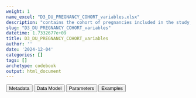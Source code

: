 ```yaml
---
weight: 1
name_excel: "D3_DU_PREGNANCY_COHORT_variables.xlsx"
description: "contains the cohort of pregnancies included in the study, including both those with MS and those without MS, as decsribed in section 4.1 of DP3_SAP_DU_MS_V2.2"
slug: "D3_DU_PREGNANCY_COHORT_variables"
datetime: 1.7332677e+09
title: D3_DU_PREGNANCY_COHORT_variables
author: ''
date: '2024-12-04'
categories: []
tags: []
archetype: codebook
output: html_document
---
```


<script src="/rmarkdown-libs/core-js/shim.min.js"></script>
<script src="/rmarkdown-libs/react/react.min.js"></script>
<script src="/rmarkdown-libs/react/react-dom.min.js"></script>
<script src="/rmarkdown-libs/reactwidget/react-tools.js"></script>
<script src="/rmarkdown-libs/htmlwidgets/htmlwidgets.js"></script>
<link href="/rmarkdown-libs/reactable/reactable.css" rel="stylesheet" />
<script src="/rmarkdown-libs/reactable-binding/reactable.js"></script>
<div class="tab">
<button class="tablinks" onclick="openCity(event, &#39;Metadata&#39;)" id="defaultOpen">Metadata</button>
<button class="tablinks" onclick="openCity(event, &#39;Data Model&#39;)">Data Model</button>
<button class="tablinks" onclick="openCity(event, &#39;Parameters&#39;)">Parameters</button>
<button class="tablinks" onclick="openCity(event, &#39;Examples&#39;)">Examples</button>
</div>
<div id="Metadata" class="tabcontent">
<div id="htmlwidget-1" class="reactable html-widget" style="width:auto;height:600px;"></div>
<script type="application/json" data-for="htmlwidget-1">{"x":{"tag":{"name":"Reactable","attribs":{"data":{"medatata_name":["Name of the dataset","Content of the dataset","Unit of observation","Dataset where the list of UoOs is fully listed and with 1 record per UoO","How many observations per UoO","Variables capturing the UoO","Primary key","Parameters",null,null,null,null,null,null,null,null,null,null,null,null,null,null,null,null,null,null,null,null,null,null,null,null,null,null,null,null,null,null,null,null,null,null,null,null,null,null,null,null,null,null],"metadata_content":["D3_DU_PREGNANCY-COHORT_variables","contains the cohort of pregnancies included in the study, including both those with MS and those without MS, as decsribed in section 4.1 of DP3_SAP_DU_MS_V2.2","a pregnancy","D4_DU_PREGNANCY-COHORT","1","pregnancy_id","pregnancy_id",null,null,null,null,null,null,null,null,null,null,null,null,null,null,null,null,null,null,null,null,null,null,null,null,null,null,null,null,null,null,null,null,null,null,null,null,null,null,null,null,null,null,null]},"columns":[{"id":"medatata_name","name":"medatata_name","type":"character"},{"id":"metadata_content","name":"metadata_content","type":"character"}],"sortable":false,"searchable":true,"pagination":false,"highlight":true,"bordered":true,"striped":true,"style":{"maxWidth":1800},"height":"600px","dataKey":"b274e9c650b7849843ceab2edcbba9af"},"children":[]},"class":"reactR_markup"},"evals":[],"jsHooks":[]}</script>
</div>
<div id="Data Model" class="tabcontent">
<div id="htmlwidget-2" class="reactable html-widget" style="width:auto;height:600px;"></div>
<script type="application/json" data-for="htmlwidget-2">{"x":{"tag":{"name":"Reactable","attribs":{"data":{"VarName":["pregnancy_id","person_id","entry_spell_category","birth_date","pregnancy_start_date","pregnancy_end_date","type_of_pregnancy_end","cohort_entry_date","cohort_exit_date","DU_pregnancy_study_entry_date","DU_pregnancy_study_exit_date","date_MS","has_MS_ever","pregnancy_with_MS_detail","pregnancy_with_MS","number_of_pregnancies_in_the_study","number_of_pregnancies_with_MS_in_the_study","has_previous_pregnancy","time_since_previous_pregnancy","categories_time_since_previous_pregnancy","start_preg_period_pre_4","end_preg_period_pre_4","start_preg_period_pre_3","end_preg_period_pre_3","start_preg_period_pre_2","end_preg_period_pre_2","start_preg_period_pre_1","end_preg_period_pre_1","start_preg_period_during_1","end_preg_period_during_1","start_preg_period_during_2","end_preg_period_during_2","start_preg_period_during_3","end_preg_period_during_3","start_preg_period_after_1","end_preg_period_after_1","start_preg_period_pre_all","end_preg_period_pre_all","trimester_when_pregnancy_ended",null,null,null,null,null,null,null,null,null,null,null],"Description":["unique pregnancy identifier","unique person identifier","date when the person starts to be observed in the data source",null,"best estimate of the date of pregnancy start","best estimate of the date of pregnancy end","Type of pregnancy end","entry in the SAP1 study of pregnant person","exit from the SAP1 study","Date when the person enters the period related to the pregnancy","Date when the person exits the period related to the pregnancy","date when MS is diagnosed","Whether woman has MS ever during the study period","description of relatioship between pregnancy and MS_date","Whether woman has MS during this pregnancy","number of pregnancies between cohort_entry_date and cohort_exit_date","number of pregnancies with pregnancy_with_MS == 1","whether this pregnancy has a previous pregnancy of the same person in the study","interval in months between the previous pregnancy and this one","categories of interval between the previous pregnancy and this one","date when the period 9-12 months before pregnancy starts (see table 5 page 12 of the SAP)","date when the period 9-12 months before pregnancy ends (see table 5 page 12 of the SAP)","date when the period 6-9 months before pregnancy starts (see table 5 page 12 of the SAP)","date when the period 6-9 months before pregnancy ends (see table 5 page 12 of the SAP)","date when the period 3-6 months before pregnancy starts (see table 5 page 12 of the SAP)","date when the period 3-6 months before pregnancy ends (see table 5 page 12 of the SAP)","date when the period 0-3 months before pregnancy starts (see table 5 page 12 of the SAP)","date when the period 0-3 months before pregnancy ends (see table 5 page 12 of the SAP)","date when the period First trimester of pregnancy starts (see table 5 page 12 of the SAP)","date when the period First trimester of pregnancy ends (see table 5 page 12 of the SAP)","date when the period Second trimester of pregnancy starts (see table 5 page 12 of the SAP)","date when the period Second trimester of pregnancy ends (see table 5 page 12 of the SAP)","date when the period Third trimester of pregnancy starts (see table 5 page 12 of the SAP)","date when the period Third trimester of pregnancy ends (see table 5 page 12 of the SAP)","date when the period 0-3 months after pregnancy starts (see table 5 page 12 of the SAP)","date when the period 0-3 months after pregnancy ends (see table 5 page 12 of the SAP)","date when the period 12 months before pregnancy starts (see table 5 page 12 of the SAP)","date when the period 12 months before pregnancy ends (see table 5 page 12 of the SAP)",null,null,null,null,null,null,null,null,null,null,null,null],"Format":[null,"character","date",null,"date","date","character",null,null,"date","date",null,"binary",null,"binary","int","int","binary","int","categorical","date","date","date","date","date","date","date","date","date","date","date","date","date","date","date","date","date","date","string",null,null,null,null,null,null,null,null,null,null,null],"Vocabulary":[null,null,null,null,null,null,null,null,null,null,null,null,"1 = date_MS is non missing\r\n0 = otherwise","long after pregnancy = MS diagnosed after DU_pregnancy_study_exit_date\r\nright after pregnancy = MS diagnosed between pregnancy_end_date and DU_pregnancy_study_exit_date\r\nduring pregnancy = MS diagnosed between pregnancy_start_date and pregnancy_end_date\r\nright before pregnancy = MS diagnosed between 3 months before pregnancy and pregnancy_start_date\r\nrecently before pregnancy = MS diagnosed between DU_pregnancy_study_entry_date and 3 months before pregnancy \r\nlong before pregnancy = MS diagnosed before DU_pregnancy_study_entry_date\r\n","1 = pregnancy with MS\r\n0 = otherwise",null,null,null,null,"5 = More than 15 months\r\n4 = Between 12 and 15 months\r\n3 = Between 6 and 12 months \r\n2 = Between 3 and 6 months\r\n1 = Less than 3 months",null,null,null,null,null,null,null,null,null,null,null,null,null,null,null,null,null,null,"t1 = pregnacy ended in first trimester\r\nt2 = pregnacy ended in second trimester\r\nt3 = pregnacy ended in third trimester",null,null,null,null,null,null,null,null,null,null,null],"Parameters":[null,null,null,null,null,null,null,null,null,null,null,null,null,null,null,null,null,null,null,null,null,null,null,null,null,null,null,null,null,null,null,null,null,null,null,null,null,null,null,null,null,null,null,null,null,null,null,null,null,null],"Notes and examples":[null,null,null,null,null,null,null,null,null,null,null,"this is missing for all pregnancies where the linkage with D4_DU_MS-COHORT fails",null,"See Figure 3 of the SAP. This is missing if has_MS_ever!= 1",null,null,"this is missing if has_MS_ever == 0, and 0 if has_MS_ever == 1 but there are no pregnancies with pregnancy_with_MS == 1",null,"missing if has_previous_pregnancy != 1","missing if has_previous_pregnancy != 1","see table 5 page 12 of the SAP","see table 5 page 12 of the SAP","see table 5 page 12 of the SAP","see table 5 page 12 of the SAP","see table 5 page 12 of the SAP","see table 5 page 12 of the SAP","see table 5 page 12 of the SAP","see table 5 page 12 of the SAP","see table 5 page 12 of the SAP","see table 5 page 12 of the SAP","if pregnancy ends before day 98, this is missing","if pregnancy ends before day 98, this is missing","if pregnancy ends before day 196, this is missing","if pregnancy ends before day 196, this is missing","see table 5 page 12 of the SAP","see table 5 page 12 of the SAP","see table 5 page 12 of the SAP","see table 5 page 12 of the SAP",null,null,null,null,null,null,null,null,null,null,null,null],"Source tables and variables":[null,null,"D3_DU_selection_criteria_from_pregnancies_to_DU_PREGNANCY-COHORT","D3_DU_selection_criteria_from_pregnancies_to_DU_PREGNANCY-COHORT","D3_DU_selection_criteria_from_pregnancies_to_DU_PREGNANCY-COHORT","D3_DU_selection_criteria_from_pregnancies_to_DU_PREGNANCY-COHORT","D3_DU_selection_criteria_from_pregnancies_to_DU_PREGNANCY-COHORT","D3_DU_selection_criteria_from_pregnancies_to_DU_PREGNANCY-COHORT","D3_DU_selection_criteria_from_pregnancies_to_DU_PREGNANCY-COHORT","D3_DU_selection_criteria_from_pregnancies_to_DU_PREGNANCY-COHORT","D3_DU_selection_criteria_from_pregnancies_to_DU_PREGNANCY-COHORT","D4_DU_MS-COHORT",null,null,null,null,null,null,null,null,null,null,null,null,null,null,null,null,null,null,null,null,null,null,null,null,null,null,null,null,null,null,null,null,null,null,null,null,null,null],"Retrieved":["yes","yes","yes","yes","yes","yes","yes","yes","yes","yes","yes","yes",null,null,null,null,null,null,null,null,null,null,null,null,null,null,null,null,null,null,null,null,null,null,null,null,null,null,null,null,null,null,null,null,null,null,null,null,null,null],"Calculated":[null,null,null,null,null,null,null,null,null,null,null,null,"yes","yes","yes","yes","yes","yes","yes","yes","yes","yes","yes","yes","yes","yes","yes","yes","yes","yes","yes","yes","yes","yes","yes","yes","yes","yes",null,null,null,null,null,null,null,null,null,null,null,null],"Algorithm_id":[null,null,null,null,null,null,null,null,null,null,null,null,null,null,null,null,null,null,null,null,null,null,null,null,null,null,null,null,null,null,null,null,null,null,null,null,null,null,null,null,null,null,null,null,null,null,null,null,null,null],"Rule":[null,null,null,null,null,null,null,null,null,null,null,null,"is non-missing","this needs to be adapted a bit across data sources??","in DS with complete data (SAIL, FERRARA and UOSL) this variable is 1 if\r\npregnancy_with_MS_detail == long before  pregnancy\r\n\r\nin THL, Fisabio and EFEMERIS this variable is 1 if\r\npregnancy_with_MS_detail == long before  pregnancy | pregnancy_with_MS_detail == right before  pregnancy |  pregnancy_with_MS_detail == recently before  pregnancy |pregnancy_with_MS_detail == during  pregnancy\r\n\r\n",null,null,null,"ceiling(pregnancy_start_date - pregnancy_end_date[previous pregnancy of the same person] / 30.4)","categorise time_since_previous_pregnancy\r\n(a,b]","pregnancy_start_date - 365\r\nMissing in datasources with only pregnancies","pregnancy_start_date - 275\r\nMissing in datasources with only pregnancies","pregnancy_start_date - 274\r\nMissing in datasources with only pregnancies","pregnancy_start_date - 183\r\nMissing in datasources with only pregnancies","pregnancy_start_date - 182\r\nMissing in datasources with only pregnancies","pregnancy_start_date - 91\r\nMissing in datasources with only pregnancies","pregnancy_start_date - 90\r\nin EFEMERIS 78 days are used instead","pregnancy_start_date - 1","pregnancy_start_date","min(pregnancy_start_date + 97, pregnancy_end_date)","fifelse(end_preg_period_during_1 != pregnancy_end_date,\r\n                                                            pregnancy_start_date %m+% days(98), NA)","fifelse(end_preg_period_during_1 != pregnancy_end_date,\r\n                                                          pmin(pregnancy_start_date %m+% days(195), pregnancy_end_date), NA)","fifelse(!is.na(end_preg_period_during_2) & end_preg_period_during_2 != pregnancy_end_date,\r\n                                                            pregnancy_start_date %m+% days(196), NA)","fifelse(!is.na(end_preg_period_during_2) & end_preg_period_during_2 != pregnancy_end_date,\r\n                                                          pregnancy_end_date, NA)","pregnancy_end_date + 1","pregnancy_end_date + 90","start_preg_period_pre_4\r\nstart_preg_period_pre_1 in datasources with only pregnancies","end_preg_period_pre_1",null,null,null,null,null,null,null,null,null,null,null,null]},"columns":[{"id":"VarName","name":"VarName","type":"character"},{"id":"Description","name":"Description","type":"character"},{"id":"Format","name":"Format","type":"character"},{"id":"Vocabulary","name":"Vocabulary","type":"character"},{"id":"Parameters","name":"Parameters","type":"logical"},{"id":"Notes and examples","name":"Notes and examples","type":"character"},{"id":"Source tables and variables","name":"Source tables and variables","type":"character"},{"id":"Retrieved","name":"Retrieved","type":"character"},{"id":"Calculated","name":"Calculated","type":"character"},{"id":"Algorithm_id","name":"Algorithm_id","type":"logical"},{"id":"Rule","name":"Rule","type":"character"}],"sortable":false,"searchable":true,"pagination":false,"highlight":true,"bordered":true,"striped":true,"style":{"maxWidth":1800},"height":"600px","dataKey":"0660dd5e59f7f07c890cab2819c1cc05"},"children":[]},"class":"reactR_markup"},"evals":[],"jsHooks":[]}</script>
</div>
<div id="Parameters" class="tabcontent">
<div id="htmlwidget-3" class="reactable html-widget" style="width:auto;height:600px;"></div>
<script type="application/json" data-for="htmlwidget-3">{"x":{"tag":{"name":"Reactable","attribs":{"data":{"parameter in the variable name":[null,null,null,null,null,null,null,null,null,null,null,null,null,null,null,null,null,null,null,null,null,null,null,null,null,null,null,null,null,null,null,null,null,null,null,null,null,null,null,null,null,null,null,null,null,null,null,null,null,null],"values":[null,null,null,null,null,null,null,null,null,null,null,null,null,null,null,null,null,null,null,null,null,null,null,null,null,null,null,null,null,null,null,null,null,null,null,null,null,null,null,null,null,null,null,null,null,null,null,null,null,null],"name of macro":[null,null,null,null,null,null,null,null,null,null,null,null,null,null,null,null,null,null,null,null,null,null,null,null,null,null,null,null,null,null,null,null,null,null,null,null,null,null,null,null,null,null,null,null,null,null,null,null,null,null]},"columns":[{"id":"parameter in the variable name","name":"parameter in the variable name","type":"logical"},{"id":"values","name":"values","type":"logical"},{"id":"name of macro","name":"name of macro","type":"logical"}],"sortable":false,"searchable":true,"pagination":false,"highlight":true,"bordered":true,"striped":true,"style":{"maxWidth":1800},"height":"600px","dataKey":"b702442f0deabbc68391cdd63b180c55"},"children":[]},"class":"reactR_markup"},"evals":[],"jsHooks":[]}</script>
</div>
<div id="Examples" class="tabcontent">
<div id="htmlwidget-4" class="reactable html-widget" style="width:auto;height:600px;"></div>
<script type="application/json" data-for="htmlwidget-4">{"x":{"tag":{"name":"Reactable","attribs":{"data":{"test":[null,null,null,null,null,null,null,null,null,null,null,null,null,null,null,null,null,null,null,null,null,null,null,null,null,null,null,null,null,null,null,null,null,null,null,null,null,null,null,null,null,null,null,null,null,null,null,null,null,null]},"columns":[{"id":"test","name":"test","type":"logical"}],"sortable":false,"searchable":true,"pagination":false,"highlight":true,"bordered":true,"striped":true,"style":{"maxWidth":1800},"height":"600px","dataKey":"88e444e9a834607e51a7c57d594ebf31"},"children":[]},"class":"reactR_markup"},"evals":[],"jsHooks":[]}</script>
</div>
